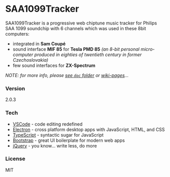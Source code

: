 # SAA1099Tracker

SAA1099Tracker is a progressive web chiptune music tracker for Philips SAA 1099 soundchip with 6 channels which was used in these 8bit computers:
  - integrated in **Sam Coupé**
  - sound interface **MIF 85** for **Tesla PMD 85** _(an 8-bit personal micro-computer produced in eighties of twentieth century in former Czechoslovakia)_
  - few sound interfaces for **ZX-Spectrum**

_NOTE: for more info, please [see `doc` folder](doc) or [wiki-pages](https://github.com/mborik/SAA1099Tracker/wiki)..._

### Version
2.0.3


### Tech
* [VSCode] - code editing redefined
* [Electron] - cross platform desktop apps with JavaScript, HTML, and CSS
* [TypeScript] - syntactic sugar for JavaScript
* [Bootstrap] - great UI boilerplate for modern web apps
* [jQuery] - you know... write less, do more


### License
MIT


[VSCode]:https://code.visualstudio.com/
[Electron]:https://www.electronjs.org/
[TypeScript]:https://www.typescriptlang.org/
[Bootstrap]:https://getbootstrap.com/
[jQuery]:https://jquery.com/
